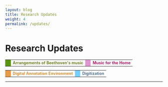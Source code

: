 ```yaml
---
layout: blog
title: Research Updates
weight: 4
permalink: /updates/
---
```

# Research Updates


<!-- <div style=
    "color:#063d0c;
    font-weight:bold;
    font-size:125%;
    line-height:1.5" > -->
<!-- <table style="font-weight:bold;font-size:0.8em;border:0px;">
  <tr>
    <td style="background-color:#C0E93C;border:0px;width:5px;"/>
    <td style="border:0px;text-align:left;">Arrangements of Beethoven's music</td>
    <td style="background-color:#e195d1;border:0px;width:5px;"/>
    <td style="border:0px;text-align:left;">Music for the Home</td>
  </tr>
  <tr style="background-color:#ffffff">
    <td style="background-color:#ffa437;border:0px;width:5px;"/>
    <td style="border:0px;text-align:left;">Digital Annotation Environment</td>
    <td style="background-color:#77CFFF;border:0px;width:5px;"/>
    <td style="border:0px;text-align:left;">Digitization</td>
  </tr>
</table> -->
<table style="font-weight:bold;font-size:0.9em;border:0px;">
  <tr>
    <td style="background-color:#5A950F;border:0px;width:5px;"/>
    <td style="border:0px;text-align:left;color:#6c8223">Arrangements of Beethoven's music</td>
    <td style="background-color:#e195d1;border:0px;width:5px;"/>
    <td style="border:0px;color:#ad1a66;text-align:left;">Music for the Home</td>
  </tr>
</table>
<table style="font-weight:bold;font-size:0.9em;border:0px;">
  <tr style="background-color:#ffffff">
    <td style="background-color:#e89a46;border:0px;width:5px;"/>
    <td style="border:0px;text-align:left;color:#D98D30;">Digital Annotation Environment</td>
    <td style="background-color:#77CFFF;border:0px;width:5px;"/>
    <td style="border:0px;color:#516d8a;text-align:left;">Digitization</td>
  </tr>
</table>



___
<br/>
